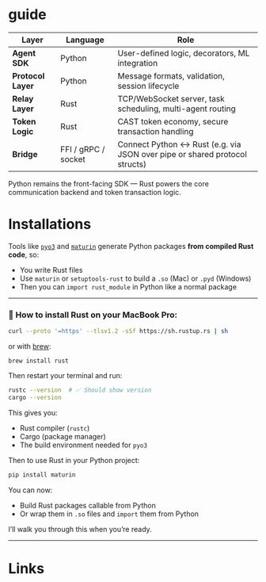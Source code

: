 # guide

| Layer             | Language | Role |
|------------------|----------|------|
| **Agent SDK**    | Python   | User-defined logic, decorators, ML integration |
| **Protocol Layer** | Python   | Message formats, validation, session lifecycle |
| **Relay Layer**  | Rust     | TCP/WebSocket server, task scheduling, multi-agent routing |
| **Token Logic**  | Rust     | CAST token economy, secure transaction handling |
| **Bridge**       | FFI / gRPC / socket | Connect Python ↔ Rust (e.g. via JSON over pipe or shared protocol structs) |

Python remains the front-facing SDK — Rust powers the core communication backend and token transaction logic.

# Installations

Tools like [`pyo3`](https://pyo3.rs/) and [`maturin`](https://github.com/PyO3/maturin) generate Python packages **from compiled Rust code**, so:

- You write Rust files
- Use `maturin` or `setuptools-rust` to build a `.so` (Mac) or `.pyd` (Windows)
- Then you can `import rust_module` in Python like a normal package

---

### 🔧 How to install Rust on your MacBook Pro:

```bash
curl --proto '=https' --tlsv1.2 -sSf https://sh.rustup.rs | sh
```

or with [brew](https://formulae.brew.sh/formula/rust):

```
brew install rust
```

Then restart your terminal and run:
```bash
rustc --version  # ✅ Should show version
cargo --version
```

This gives you:
- Rust compiler (`rustc`)
- Cargo (package manager)
- The build environment needed for `pyo3`

Then to use Rust in your Python project:

```bash
pip install maturin
```

You can now:
- Build Rust packages callable from Python
- Or wrap them in `.so` files and `import` them from Python

I’ll walk you through this when you’re ready.

---

# Links


